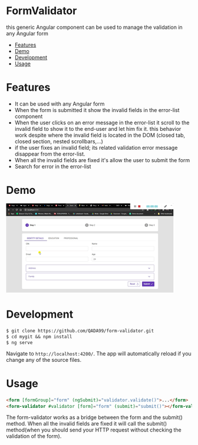 # FormValidator

this generic Angular component can be used to manage the validation in any Angular form

<!-- toc -->

- [Features](#features)
- [Demo](#demo)
- [Development](#development)
- [Usage](#usage)
<!-- tocstop -->

# Features

<!-- features -->

- It can be used with any Angular form
- When the form is submitted it show the invalid fields in the error-list component
- When the user clicks on an error message in the error-list it scroll to the invalid field to show it to the end-user and let him fix it. this behavior work despite where the invalid field is located in the DOM (closed tab, closed section, nested scrollbars,...)
- if the user fixes an invalid field; its related validation error message disappear from the error-list.
- When all the invalid fields are fixed it's allow the user to submit the form
- Search for error in the error-list

<!-- featuresstop -->

# Demo

<!-- demo  -->

![Farmers Market Finder Demo](src/assets/demo/demo.gif)

<!-- demostop -->

# Development

<!-- development -->

```sh-session
$ git clone https://github.com/QADA99/form-validator.git
$ cd mygit && npm install
$ ng serve
```

Navigate to `http://localhost:4200/`. The app will automatically reload if you change any of the source files.

<!-- developmentstop -->

# Usage

<!-- usage -->

```html
<form [formGroup]="form" (ngSubmit)="validator.validate()">...</form>
<form-validator #validator [form]="form" (submit)="submit()"></form-validator>
```

The form-validator works as a bridge between the form and the submit() method. When all the invalid fields are fixed it will call the submit() method(when you should send your HTTP request without checking the validation of the form).

<!-- usagestop -->
